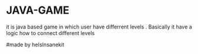 # JAVA-GAME
it is java based game in which user have differrent levels . Basically it have a logic how to connect different levels

#made by heIsInsanekit
